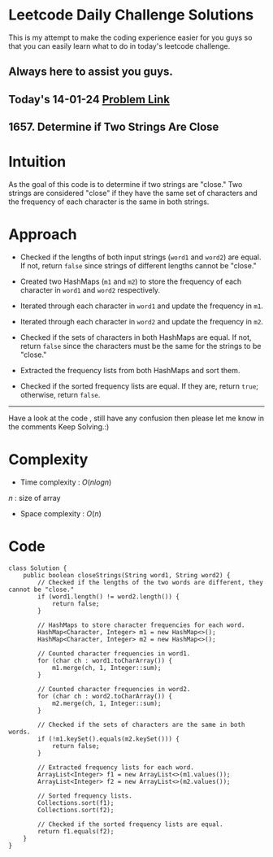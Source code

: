# Leetcode Daily Challenge Solutions

This is my attempt to make the coding experience easier for you guys so that you can easily learn what to do in today's leetcode challenge.


## Always here to assist you guys.

## Today's 14-01-24 [Problem Link](https://leetcode.com/problems/determine-if-two-strings-are-close/description/?envType=daily-question&envId=2024-01-14)
## 1657. Determine if Two Strings Are Close


# Intuition
<!-- Describe your first thoughts on how to solve this problem. -->
As the goal of this code is to determine if two strings are "close." Two strings are considered "close" if they have the same set of characters and the frequency of each character is the same in both strings.

# Approach
<!-- Describe your approach to solving the problem. -->
-  Checked if the lengths of both input strings (`word1` and `word2`) are equal. If not, return `false` since strings of different lengths cannot be "close."

- Created two HashMaps (`m1` and `m2`) to store the frequency of each character in `word1` and `word2` respectively.

- Iterated through each character in `word1` and update the frequency in `m1`.

- Iterated through each character in `word2` and update the frequency in `m2`.

- Checked if the sets of characters in both HashMaps are equal. If not, return `false` since the characters must be the same for the strings to be "close."

- Extracted the frequency lists from both HashMaps and sort them.

- Checked if the sorted frequency lists are equal. If they are, return `true`; otherwise, return `false`.
---
Have a look at the code , still have any confusion then please let me know in the comments
Keep Solving.:)

# Complexity
- Time complexity : $O(nlogn)$
<!-- Add your time complexity here, e.g. $$O(n)$$ -->
$n$ : size of array 
- Space complexity : $O(n)$
<!-- Add your space complexity here, e.g. $$O(n)$$ -->

# Code
```
class Solution {
    public boolean closeStrings(String word1, String word2) {
        // Checked if the lengths of the two words are different, they cannot be "close."
        if (word1.length() != word2.length()) {
            return false;
        }

        // HashMaps to store character frequencies for each word.
        HashMap<Character, Integer> m1 = new HashMap<>();
        HashMap<Character, Integer> m2 = new HashMap<>();

        // Counted character frequencies in word1.
        for (char ch : word1.toCharArray()) {
            m1.merge(ch, 1, Integer::sum);
        }

        // Counted character frequencies in word2.
        for (char ch : word2.toCharArray()) {
            m2.merge(ch, 1, Integer::sum);
        }

        // Checked if the sets of characters are the same in both words.
        if (!m1.keySet().equals(m2.keySet())) {
            return false;
        }

        // Extracted frequency lists for each word.
        ArrayList<Integer> f1 = new ArrayList<>(m1.values());
        ArrayList<Integer> f2 = new ArrayList<>(m2.values());

        // Sorted frequency lists.
        Collections.sort(f1);
        Collections.sort(f2);

        // Checked if the sorted frequency lists are equal.
        return f1.equals(f2);
    }
}
```